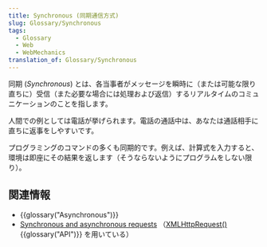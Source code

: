 ```yaml
---
title: Synchronous (同期通信方式)
slug: Glossary/Synchronous
tags:
  - Glossary
  - Web
  - WebMechanics
translation_of: Glossary/Synchronous
---
```

同期 (*Synchronous*) とは、各当事者がメッセージを瞬時に（または可能な限り直ちに）受信（また必要な場合には処理および返信）するリアルタイムのコミュニケーションのことを指します。

人間での例としては電話が挙げられます。電話の通話中は、あなたは通話相手に直ちに返事をしやすいです。

プログラミングのコマンドの多くも同期的です。例えば、計算式を入力すると、環境は即座にその結果を返します（そうならないようにプログラムをしない限り）。

## 関連情報

- {{glossary("Asynchronous")}}
- [Synchronous and asynchronous requests](/ja/docs/Web/API/XMLHttpRequest/Synchronous_and_Asynchronous_Requests) （[XMLHttpRequest()](/ja/docs/Web/API/XMLHttpRequest) {{glossary("API")}} を用いている）
